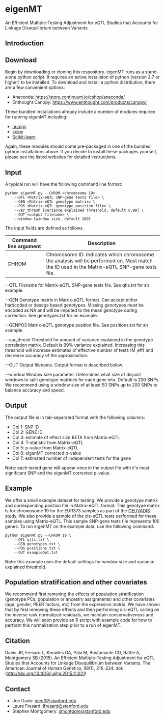 # eigenMT
An Efficient Multiple-Testing Adjustment for eQTL Studies that Accounts for Linkage Disequilibrium between Variants

Introduction
------------


Download
------------
Begin by downloading or cloning this respository. eigenMT runs as a stand-alone python script. It requires an active installaton of python (version 2.7 or higher) to be installed. To download and install a python distribution, there are a few convenient options:
- Anaconda: https://store.continuum.io/cshop/anaconda/
- Enthought Canopy: https://www.enthought.com/products/canopy/

These bundled installations already include a number of modules required for running eigenMT including:
- [numpy](http://www.numpy.org/)
- [scipy](http://www.scipy.org/)
- [Scikit-learn](http://scikit-learn.org/stable/)

Again, these modules should come pre-packaged in one of the bundled python installations above. If you decide to install these packages yourself, please see the listed websites for detailed instructions.

Input
------------
A typical run will have the following command line format:
```
python eigenMT.py --CHROM <chromosome ID>
	--QTL <Matrix-eQTL SNP-gene tests file> \
	--GEN <Matrix-eQTL genotype matrix> \
	--POS <Matrix-eQTL genotype position file> \
	--var_thresh [variance explained threshold, default 0.99] \
	--OUT <output filename> \
	--window [window size, default 200]
```

The input fields are defined as follows.

Command line argument        | Description
---------------------------  |-------------
CHROM                        | Chromosome ID. Indicates which chromosome the analysis will be performed on. Must match the ID used in the Matrix-eQTL SNP-gene tests file.

--QTL
Filename for Matrix-eQTL SNP-gene tests file.
See qtls.txt for an example.

--GEN
Genotype matrix in Matrix-eQTL format. Can accept either hardcoded or dosage based genotypes. 
Missing genotypes must be encoded as NA and will be imputed to the mean genotype during correction.
See genotypes.txt for an example.

--GENPOS
Matrix-eQTL genotype position file.
See positions.txt for an example.

--var_thresh
Threshold for amount of variance explained in the genotype correlation matrix. 
Default is 99% variance explained. Increasing this threshold will increase estimates of effective number of tests (M_eff) and decrease accuracy of the approximation. 

--OUT
Output filename. Output format is described below.

--window
Window size parameter. Determines what size of disjoint windows to split genotype matrices for each gene into.
Default is 200 SNPs. We recommend using a window size of at least 50 SNPs up to 200 SNPs to balance accuracy and speed.

Output
------------
The output file is in tab-separated format with the following columns:
- Col 1: SNP ID
- Col 2: GENE ID
- Col 3: estimate of effect size BETA from Matrix-eQTL
- Col 4: T-statistic from Matrix-eQTL
- Col 5: p-value from Matrix-eQTL
- Col 6: eigenMT corrected p-value
- Col 7: estimated number of independent tests for the gene

Note: each tested gene will appear once in the output file with it's most significant SNP and the eigenMT corrected p-value.


Example
------------
We offer a small example dataset for testing. We provide a genotype matrix and corresponding position file in Matrix-eQTL format. This genotype matrix is for chromosome 19 for the EUR373 samples as part of the [GEUVADIS](http://www.nature.com/nature/journal/v501/n7468/full/nature12531.html?WT.ec_id=NATURE-20130926) study. We also provide a sample of the cis-eQTL tests performed for these samples using Matrix-eQTL. This sample SNP-gene tests file represents 100 genes. To run eigenMT on the example data, use the following command:
```
python eigenMT.py --CHROM 19 \
	--QTL qtls.txt \
	--GEN genotypes.txt \
	--POS positions.txt \
	--OUT exampleOut.txt
```
Note: this example uses the default settings for window size and variance explained threshold.


Population stratification and other covariates
------------
We recommend first removing the effects of population stratification (genotype PCs, population or ancestry assignments) and other covariates (age, gender, PEER factors, etc) from the expression matrix. We have shown that by first removing these effects and then performing cis-eQTL calling on the inverse rank normalized residuals, we maintain conservativeness and accuracy. We will soon provide an R script with example code for how to perform this normalization step prior to a run of eigenMT. 


Citation
------------
Davis JR, Fresard L, Knowles DA, Pala M, Bustamante CD, Battle A, Montgomery SB (2015). An Efficient Multiple-Testing Adjustment for eQTL Studies that Accounts for Linkage Disequilibrium between Variants. The American Journal of Human Genetics, 98(1), 216–224. doi: (http://doi.org/10.1016/j.ajhg.2015.11.021)

Contact
------------
- Joe Davis: joed3@stanford.edu
- Laure Fresard: lfresard@stanford.edu
- Stephen Montgomery: smontgom@stanford.edu
